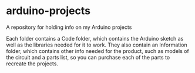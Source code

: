 # arduino-projects
A repository for holding info on my Arduino projects

Each folder contains a Code folder, which contains the Arduino sketch as well as the libraries needed for it to work.
They also contain an Information folder, which contains other info needed for the product, such as models of the circuit and a parts list, so you can purchase each of the parts to recreate the projects.